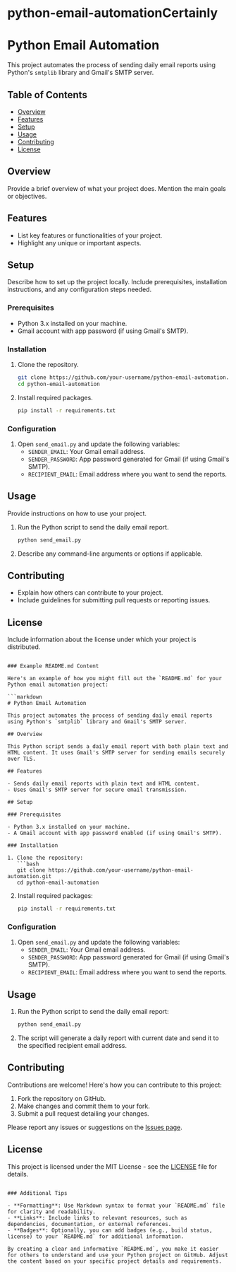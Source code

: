 # python-email-automationCertainly
# Python Email Automation

This project automates the process of sending daily email reports using Python's `smtplib` library and Gmail's SMTP server.

## Table of Contents

- [Overview](#overview)
- [Features](#features)
- [Setup](#setup)
- [Usage](#usage)
- [Contributing](#contributing)
- [License](#license)

## Overview

Provide a brief overview of what your project does. Mention the main goals or objectives.

## Features

- List key features or functionalities of your project.
- Highlight any unique or important aspects.

## Setup

Describe how to set up the project locally. Include prerequisites, installation instructions, and any configuration steps needed.

### Prerequisites

- Python 3.x installed on your machine.
- Gmail account with app password (if using Gmail's SMTP).

### Installation

1. Clone the repository.
   ```bash
   git clone https://github.com/your-username/python-email-automation.git
   cd python-email-automation
   ```

2. Install required packages.
   ```bash
   pip install -r requirements.txt
   ```

### Configuration

1. Open `send_email.py` and update the following variables:
   - `SENDER_EMAIL`: Your Gmail email address.
   - `SENDER_PASSWORD`: App password generated for Gmail (if using Gmail's SMTP).
   - `RECIPIENT_EMAIL`: Email address where you want to send the reports.

## Usage

Provide instructions on how to use your project.

1. Run the Python script to send the daily email report.
   ```bash
   python send_email.py
   ```

2. Describe any command-line arguments or options if applicable.

## Contributing

- Explain how others can contribute to your project.
- Include guidelines for submitting pull requests or reporting issues.

## License

Include information about the license under which your project is distributed.
```

### Example README.md Content

Here's an example of how you might fill out the `README.md` for your Python email automation project:

```markdown
# Python Email Automation

This project automates the process of sending daily email reports using Python's `smtplib` library and Gmail's SMTP server.

## Overview

This Python script sends a daily email report with both plain text and HTML content. It uses Gmail's SMTP server for sending emails securely over TLS.

## Features

- Sends daily email reports with plain text and HTML content.
- Uses Gmail's SMTP server for secure email transmission.

## Setup

### Prerequisites

- Python 3.x installed on your machine.
- A Gmail account with app password enabled (if using Gmail's SMTP).

### Installation

1. Clone the repository:
   ```bash
   git clone https://github.com/your-username/python-email-automation.git
   cd python-email-automation
   ```

2. Install required packages:
   ```bash
   pip install -r requirements.txt
   ```

### Configuration

1. Open `send_email.py` and update the following variables:
   - `SENDER_EMAIL`: Your Gmail email address.
   - `SENDER_PASSWORD`: App password generated for Gmail (if using Gmail's SMTP).
   - `RECIPIENT_EMAIL`: Email address where you want to send the reports.

## Usage

1. Run the Python script to send the daily email report:
   ```bash
   python send_email.py
   ```

2. The script will generate a daily report with current date and send it to the specified recipient email address.

## Contributing

Contributions are welcome! Here's how you can contribute to this project:

1. Fork the repository on GitHub.
2. Make changes and commit them to your fork.
3. Submit a pull request detailing your changes.

Please report any issues or suggestions on the [Issues page](https://github.com/your-username/python-email-automation/issues).

## License

This project is licensed under the MIT License - see the [LICENSE](LICENSE) file for details.
```

### Additional Tips

- **Formatting**: Use Markdown syntax to format your `README.md` file for clarity and readability.
- **Links**: Include links to relevant resources, such as dependencies, documentation, or external references.
- **Badges**: Optionally, you can add badges (e.g., build status, license) to your `README.md` for additional information.

By creating a clear and informative `README.md`, you make it easier for others to understand and use your Python project on GitHub. Adjust the content based on your specific project details and requirements.
